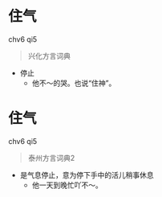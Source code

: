 # 住气
chv6 qi5
> 兴化方言词典
- 停止
  - 他不～的哭。也说“住神”。


# 住气
chv6 qi5
> 泰州方言词典2
- 是气息停止，意为停下手中的活儿稍事休息
  - 他一天到晚忙吖不～。